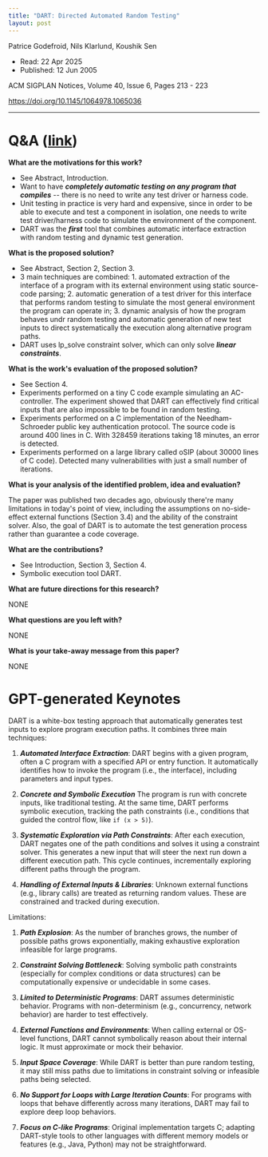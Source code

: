 ```yaml
---
title: "DART: Directed Automated Random Testing"
layout: post
---
```


Patrice Godefroid, Nils Klarlund, Koushik Sen

* Read: 22 Apr 2025
* Published: 12 Jun 2005

ACM SIGPLAN Notices, Volume 40, Issue 6, Pages 213 - 223

https://doi.org/10.1145/1064978.1065036

---

# Q&A ([link](https://cseweb.ucsd.edu/~wgg/CSE210/howtoread.html))

**What are the motivations for this work?** 

* See Abstract, Introduction.
* Want to have ***completely automatic testing on any program that compiles*** -- there is no need to write any test driver or harness code.
* Unit testing in practice is very hard and expensive, since in order to be able to execute and test a component in isolation, one needs to write test driver/harness code to simulate the environment of the component.
* DART was the ***first*** tool that combines automatic interface extraction with random testing and dynamic test generation.

**What is the proposed solution?**

* See Abstract, Section 2, Section 3. 
* 3 main techniques are combined: 1. automated extraction of the interface of a program with its external environment using static source-code parsing; 2. automatic generation of a test driver for this interface that performs random testing to simulate the most general environment the program can operate in; 3. dynamic analysis of how the program behaves undr random testing and automatic generation of new test inputs to direct systematically the execution along alternative program paths.
* DART uses lp_solve constraint solver, which can only solve ***linear constraints***.

**What is the work's evaluation of the proposed solution?**

* See Section 4.
* Experiments performed on a tiny C code example simulating an AC-controller. The experiment showed that DART can effectively find critical inputs that are also impossible to be found in random testing.
* Experiments performed on a C implementation of the Needham-Schroeder public key authentication protocol. The source code is around 400 lines in C. With 328459 iterations taking 18 minutes, an error is detected.
* Experiments performed on a large library called oSIP (about 30000 lines of C code). Detected many vulnerabilities with just a small number of iterations.

**What is your analysis of the identified problem, idea and evaluation?**

The paper was published two decades ago, obviously there're many limitations in today's point of view, including the assumptions on no-side-effect external functions (Section 3.4) and the ability of the constraint solver. Also, the goal of DART is to automate the test generation process rather than guarantee a code coverage.

**What are the contributions?**
* See Introduction, Section 3, Section 4.
* Symbolic execution tool DART.

**What are future directions for this research?**

NONE

**What questions are you left with?**

NONE

**What is your take-away message from this paper?**

NONE

# GPT-generated Keynotes
DART is a white-box testing approach that automatically generates test inputs to explore program execution paths. It combines three main techniques:

1. ***Automated Interface Extraction***: DART begins with a given program, often a C program with a specified API or entry function. It automatically identifies how to invoke the program (i.e., the interface), including parameters and input types.

2. ***Concrete and Symbolic Execution*** The program is run with concrete inputs, like traditional testing. At the same time, DART performs symbolic execution, tracking the path constraints (i.e., conditions that guided the control flow, like ```if (x > 5)```).

3. ***Systematic Exploration via Path Constraints***: After each execution, DART negates one of the path conditions and solves it using a constraint solver. This generates a new input that will steer the next run down a different execution path. This cycle continues, incrementally exploring different paths through the program.

4. ***Handling of External Inputs & Libraries***: Unknown external functions (e.g., library calls) are treated as returning random values. These are constrained and tracked during execution.

Limitations:

1. ***Path Explosion***: As the number of branches grows, the number of possible paths grows exponentially, making exhaustive exploration infeasible for large programs.

2. ***Constraint Solving Bottleneck***: Solving symbolic path constraints (especially for complex conditions or data structures) can be computationally expensive or undecidable in some cases.

3. ***Limited to Deterministic Programs***: DART assumes deterministic behavior. Programs with non-determinism (e.g., concurrency, network behavior) are harder to test effectively.

4. ***External Functions and Environments***: When calling external or OS-level functions, DART cannot symbolically reason about their internal logic. It must approximate or mock their behavior.

5. ***Input Space Coverage***: While DART is better than pure random testing, it may still miss paths due to limitations in constraint solving or infeasible paths being selected.

6. ***No Support for Loops with Large Iteration Counts***: For programs with loops that behave differently across many iterations, DART may fail to explore deep loop behaviors.

7. ***Focus on C-like Programs***: Original implementation targets C; adapting DART-style tools to other languages with different memory models or features (e.g., Java, Python) may not be straightforward.